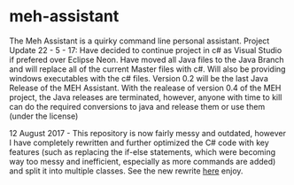 # meh-assistant
The Meh Assistant is a quirky command line personal assistant.
Project Update 22 - 5 - 17: Have decided to continue project in c# as Visual Studio if prefered over Eclipse Neon. Have moved all Java files to the Java Branch and will replace all of the current Master files with c#. Will also be providing windows executables with the c# files. Version 0.2 will be the last Java Release of the MEH Assistant.
With the realease of version 0.4 of the MEH project, the Java releases are terminated, however, anyone with time to kill can do the required conversions to java and release them or use them (under the license)

12 August 2017 - This repository is now fairly messy and outdated, however I have completely rewritten and further optimized the C# code with key features (such as replacing the if-else statements, which were becoming way too messy and inefficient, especially as more commands are added) and split it into multiple classes. See the new rewrite [here](https://github.com/danielandastro/meh-rewrite) enjoy.

